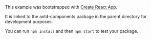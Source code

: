 This example was bootstrapped with [Create React App](https://github.com/facebook/create-react-app).

It is linked to the antd-components package in the parent directory for development purposes.

You can run `npm install` and then `npm start` to test your package.
